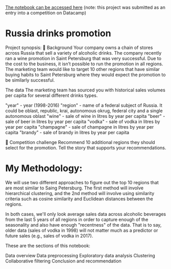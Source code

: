[The notebook can be accessed here](https://www.kaggle.com/lamtrinh259/russia-drink-promo) (note: this project was submitted as an entry into a competition on Datacamp)


# Russia drinks promotion

Project synopsis: 
📖 Background
Your company owns a chain of stores across Russia that sell a variety of alcoholic drinks. The company recently ran a wine promotion in Saint Petersburg that was very successful. Due to the cost to the business, it isn’t possible to run the promotion in all regions. The marketing team would like to target 10 other regions that have similar buying habits to Saint Petersburg where they would expect the promotion to be similarly successful.

The data
The marketing team has sourced you with historical sales volumes per capita for several different drinks types.

"year" - year (1998-2016)
"region" - name of a federal subject of Russia. It could be oblast, republic, krai, autonomous okrug, federal city and a single autonomous oblast
"wine" - sale of wine in litres by year per capita
"beer" - sale of beer in litres by year per capita
"vodka" - sale of vodka in litres by year per capita
"champagne" - sale of champagne in litres by year per capita
"brandy" - sale of brandy in litres by year per capita

💪 Competition challenge
Recommend 10 additional regions they should select for the promotion.
Tell the story that supports your recommendations.

# My Methodology: 
We will use two different approaches to figure out the top 10 regions that are most similar to Saing Petersburg. The first method will involve hierarchical clustering, and the 2nd method will involve using similarity criteria such as cosine similarity and Euclidean distances between the regions.

In both cases, we'll only look average sales data across alcoholic beverages from the last 5 years of all regions in order to capture enough of the seasonality and also have enough "recentness" of the data. That is to say, older data (sales of vodka in 1998) will not matter much as a predictor or future sales (e.g., sales of vodka in 2017).

These are the sections of this notebook:

Data overview
Data preprocessing
Exploratory data analysis
Clustering
Collaborative filtering
Conclusion and recommendation
